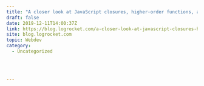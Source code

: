 ```yaml
---
title: "A closer look at JavaScript closures, higher-order functions, and currying"
draft: false
date: 2019-12-11T14:00:37Z
link: https://blog.logrocket.com/a-closer-look-at-javascript-closures-higher-order-functions-and-currying/?utm_medium=RSS&utm_source=hune
site: blog.logrocket.com
topic: Webdev
category:
  - Uncategorized
  
   
  

---
```

